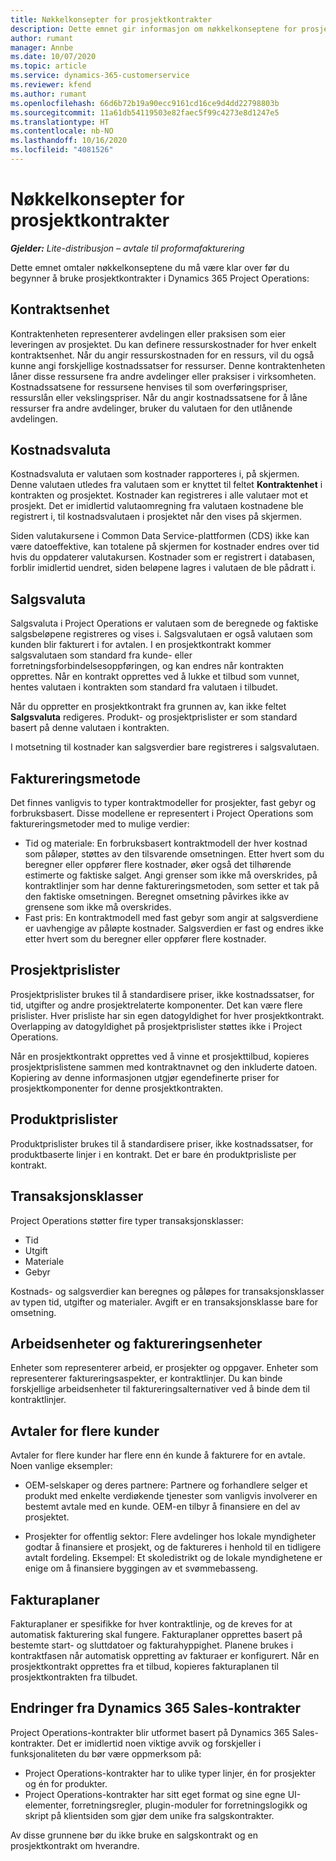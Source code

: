 ```yaml
---
title: Nøkkelkonsepter for prosjektkontrakter
description: Dette emnet gir informasjon om nøkkelkonseptene for prosjektkontrakter.
author: rumant
manager: Annbe
ms.date: 10/07/2020
ms.topic: article
ms.service: dynamics-365-customerservice
ms.reviewer: kfend
ms.author: rumant
ms.openlocfilehash: 66d6b72b19a90ecc9161cd16ce9d4dd22798803b
ms.sourcegitcommit: 11a61db54119503e82faec5f99c4273e8d1247e5
ms.translationtype: HT
ms.contentlocale: nb-NO
ms.lasthandoff: 10/16/2020
ms.locfileid: "4081526"
---
```

# <a name="key-concepts-of-project-contracts"></a>Nøkkelkonsepter for prosjektkontrakter

_**Gjelder:** Lite-distribusjon – avtale til proformafakturering_

Dette emnet omtaler nøkkelkonseptene du må være klar over før du begynner å bruke prosjektkontrakter i Dynamics 365 Project Operations:

## <a name="contracting-unit"></a>Kontraktsenhet

Kontraktenheten representerer avdelingen eller praksisen som eier leveringen av prosjektet. Du kan definere ressurskostnader for hver enkelt kontraktsenhet. Når du angir ressurskostnaden for en ressurs, vil du også kunne angi forskjellige kostnadssatser for ressurser. Denne kontraktenheten låner disse ressursene fra andre avdelinger eller praksiser i virksomheten. Kostnadssatsene for ressursene henvises til som overføringspriser, ressurslån eller vekslingspriser. Når du angir kostnadssatsene for å låne ressurser fra andre avdelinger, bruker du valutaen for den utlånende avdelingen.

## <a name="cost-currency"></a>Kostnadsvaluta

Kostnadsvaluta er valutaen som kostnader rapporteres i, på skjermen. Denne valutaen utledes fra valutaen som er knyttet til feltet **Kontraktenhet** i kontrakten og prosjektet. Kostnader kan registreres i alle valutaer mot et prosjekt. Det er imidlertid valutaomregning fra valutaen kostnadene ble registrert i, til kostnadsvalutaen i prosjektet når den vises på skjermen.

Siden valutakursene i Common Data Service-plattformen (CDS) ikke kan være datoeffektive, kan totalene på skjermen for kostnader endres over tid hvis du oppdaterer valutakursen. Kostnader som er registrert i databasen, forblir imidlertid uendret, siden beløpene lagres i valutaen de ble pådratt i.

## <a name="sales-currency"></a>Salgsvaluta

Salgsvaluta i Project Operations er valutaen som de beregnede og faktiske salgsbeløpene registreres og vises i. Salgsvalutaen er også valutaen som kunden blir fakturert i for avtalen. I en prosjektkontrakt kommer salgsvalutaen som standard fra kunde- eller forretningsforbindelsesoppføringen, og kan endres når kontrakten opprettes. Når en kontrakt opprettes ved å lukke et tilbud som vunnet, hentes valutaen i kontrakten som standard fra valutaen i tilbudet.

Når du oppretter en prosjektkontrakt fra grunnen av, kan ikke feltet **Salgsvaluta** redigeres. Produkt- og prosjektprislister er som standard basert på denne valutaen i kontrakten.

I motsetning til kostnader kan salgsverdier bare registreres i salgsvalutaen.

## <a name="billing-method"></a>Faktureringsmetode

Det finnes vanligvis to typer kontraktmodeller for prosjekter, fast gebyr og forbruksbasert. Disse modellene er representert i Project Operations som faktureringsmetoder med to mulige verdier:

- Tid og materiale: En forbruksbasert kontraktmodell der hver kostnad som påløper, støttes av den tilsvarende omsetningen. Etter hvert som du beregner eller oppfører flere kostnader, øker også det tilhørende estimerte og faktiske salget. Angi grenser som ikke må overskrides, på kontraktlinjer som har denne faktureringsmetoden, som setter et tak på den faktiske omsetningen. Beregnet omsetning påvirkes ikke av grensene som ikke må overskrides.
- Fast pris: En kontraktmodell med fast gebyr som angir at salgsverdiene er uavhengige av påløpte kostnader. Salgsverdien er fast og endres ikke etter hvert som du beregner eller oppfører flere kostnader.

## <a name="project-price-lists"></a>Prosjektprislister

Prosjektprislister brukes til å standardisere priser, ikke kostnadssatser, for tid, utgifter og andre prosjektrelaterte komponenter. Det kan være flere prislister. Hver prisliste har sin egen datogyldighet for hver prosjektkontrakt. Overlapping av datogyldighet på prosjektprislister støttes ikke i Project Operations.

Når en prosjektkontrakt opprettes ved å vinne et prosjekttilbud, kopieres prosjektprislistene sammen med kontraktnavnet og den inkluderte datoen. Kopiering av denne informasjonen utgjør egendefinerte priser for prosjektkomponenter for denne prosjektkontrakten.

## <a name="product-price-lists"></a>Produktprislister

Produktprislister brukes til å standardisere priser, ikke kostnadssatser, for produktbaserte linjer i en kontrakt. Det er bare én produktprisliste per kontrakt.

## <a name="transaction-classes"></a>Transaksjonsklasser

Project Operations støtter fire typer transaksjonsklasser:

- Tid
- Utgift
- Materiale
- Gebyr

Kostnads- og salgsverdier kan beregnes og påløpes for transaksjonsklasser av typen tid, utgifter og materialer. Avgift er en transaksjonsklasse bare for omsetning.

## <a name="work-entities-and-billing-entities"></a>Arbeidsenheter og faktureringsenheter

Enheter som representerer arbeid, er prosjekter og oppgaver. Enheter som representerer faktureringsaspekter, er kontraktlinjer. Du kan binde forskjellige arbeidsenheter til faktureringsalternativer ved å binde dem til kontraktlinjer.

## <a name="multi-customer-deals"></a>Avtaler for flere kunder

Avtaler for flere kunder har flere enn én kunde å fakturere for en avtale. Noen vanlige eksempler:

- OEM-selskaper og deres partnere: Partnere og forhandlere selger et produkt med enkelte verdiøkende tjenester som vanligvis involverer en bestemt avtale med en kunde. OEM-en tilbyr å finansiere en del av prosjektet. 

- Prosjekter for offentlig sektor: Flere avdelinger hos lokale myndigheter godtar å finansiere et prosjekt, og de faktureres i henhold til en tidligere avtalt fordeling. Eksempel: Et skoledistrikt og de lokale myndighetene er enige om å finansiere byggingen av et svømmebasseng.

## <a name="invoice-schedules"></a>Fakturaplaner

Fakturaplaner er spesifikke for hver kontraktlinje, og de kreves for at automatisk fakturering skal fungere. Fakturaplaner opprettes basert på bestemte start- og sluttdatoer og fakturahyppighet. Planene brukes i kontraktfasen når automatisk oppretting av fakturaer er konfigurert. Når en prosjektkontrakt opprettes fra et tilbud, kopieres fakturaplanen til prosjektkontrakten fra tilbudet.

## <a name="changes-from-the-dynamics-365-sales-contract"></a>Endringer fra Dynamics 365 Sales-kontrakter

Project Operations-kontrakter blir utformet basert på Dynamics 365 Sales-kontrakter. Det er imidlertid noen viktige avvik og forskjeller i funksjonaliteten du bør være oppmerksom på:

- Project Operations-kontrakter har to ulike typer linjer, én for prosjekter og én for produkter.
- Project Operations-kontrakter har sitt eget format og sine egne UI-elementer, forretningsregler, plugin-moduler for forretningslogikk og skript på klientsiden som gjør dem unike fra salgskontrakter.

Av disse grunnene bør du ikke bruke en salgskontrakt og en prosjektkontrakt om hverandre.
